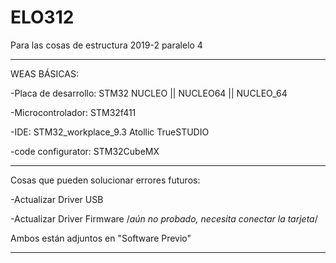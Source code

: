 # ELO312
Para las cosas de estructura 2019-2 paralelo 4

----
WEAS BÁSICAS:

  -Placa de desarrollo: STM32 NUCLEO || NUCLEO64 || NUCLEO_64
  
  -Microcontrolador: STM32f411
  
  -IDE: STM32_workplace_9.3 Atollic TrueSTUDIO
  
  -code configurator: STM32CubeMX

----

Cosas que pueden solucionar errores futuros:

  -Actualizar Driver USB
  
  -Actualizar Driver Firmware /*aún no probado, necesita conectar la tarjeta*/
  
  Ambos están adjuntos en "Software Previo"
  
-----  
  

